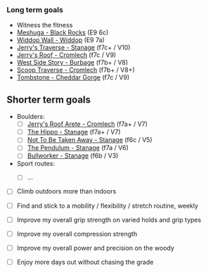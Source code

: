 ### Long term goals

- Witness the fitness
- [Meshuga - Black Rocks](https://www.ukclimbing.com/logbook/crags/black_rocks_derbyshire-97/meshuga-19941) (E9 6c)
- [Widdop Wall - Widdop](https://www.ukclimbing.com/logbook/crags/widdop-1015/widdop_wall-34299#photos) (E9 7a)
- [Jerry's Traverse - Stanage](https://www.ukclimbing.com/logbook/crags/stanage_plantation-101/jerrys_traverse-29227) (f7c+ / V10)
- [Jerry's Roof - Cromlech](https://www.ukclimbing.com/logbook/crags/cromlech_boulders-1635/jerrys_roof-29804) (f7c / V9)
- [West Side Story - Burbage](https://www.ukclimbing.com/logbook/crags/burbage_west-1303/west_side_story-28719#overview) (f7b+ / V8)
- [Scoop Traverse - Cromlech](https://www.ukclimbing.com/logbook/crags/cromlech_boulders-1635/scoop_traverse-133302#photos) (f7b+ / V8+)
- [Tombstone - Cheddar Gorge](https://www.ukclimbing.com/logbook/crags/cheddar_gorge_south-240/tombstone-255849) (f7c / V9)

## Shorter term goals

- Boulders:
    - [ ] [Jerry's Roof Arete - Cromlech](https://www.ukclimbing.com/logbook/crags/cromlech_boulders-1635/jerrys_roof_arete-469303) (f7a+ / V7)
    - [ ] [The Hippo - Stanage](https://www.ukclimbing.com/logbook/crags/stanage_plantation-101/the_hippo-29074) (f7a+ / V7)
    - [ ] [Not To Be Taken Away - Stanage](https://www.ukclimbing.com/logbook/crags/stanage_plantation-101/not_to_be_taken_away-10078) (f6c / V5)
    - [ ] [The Pendulum - Stanage](https://www.ukclimbing.com/logbook/crags/stanage_plantation-101/the_pendulum-149769#videos) (f7a / V6)
    - [ ] [Bullworker - Stanage](https://www.ukclimbing.com/logbook/crags/stanage_plantation-101/bullworker-29092#photos) (f6b / V3)

- Sport routes:
    - [ ] ...


- [ ] Climb outdoors more than indoors

- [ ] Find and stick to a mobility / flexibility / stretch routine, weekly

- [ ] Improve my overall grip strength on varied holds and grip types

- [ ] Improve my overall compression strength

- [ ] Improve my overall power and precision on the woody

- [ ] Enjoy more days out without chasing the grade
